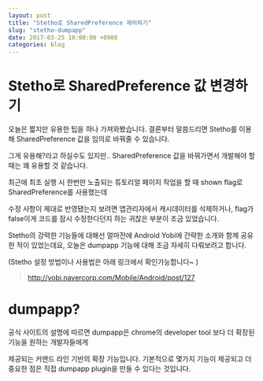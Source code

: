 ```yaml
---
layout: post
title: "Stetho로 SharedPreference 제어하기"
slug: "stetho-dumpapp"
date: 2017-03-25 10:00:00 +0900
categories: blog
---
```

# Stetho로 SharedPreference 값 변경하기

오늘은 짧지만 유용한 팁을 하나 가져와봤습니다. 결론부터 말씀드리면 Stetho를 이용해 SharedPreference 값을 임의로 바꿔줄 수 있습니다.

그게 유용해?라고 하실수도 있지만.. SharedPreference 값을 바꿔가면서 개발해야 할 때는 꽤 유용할 것 같습니다.

최근에 최초 실행 시 한번만 노출되는 튜토리얼 페이지 작업을 할 때 shown flag로 SharedPreference를 사용했는데

수정 사항이 제대로 반영됐는지 보려면 앱관리자에서 캐시데이터를 삭제하거나, flag가 false이게 코드를 잠시 수정한다던지 하는 귀찮은 부분이 조금 있었습니다.

Stetho의 강력한 기능들에 대해선 얼마전에 Android Yobi에 간략한 소개와 함께 공유한 적이 있었는데요, 오늘은 dumpapp 기능에 대해 조금 자세히 다뤄보려고 합니다.

(Stetho 설정 방법이나 사용법은 아래 링크에서 확인가능합니다~ )

> http://yobi.navercorp.com/Mobile/Android/post/127

# dumpapp?

공식 사이트의 설명에 따르면 dumpapp은 chrome의 developer tool 보다 더 확장된 기능을 원하는 개발자들에게 

제공되는 커맨드 라인 기반의 확장 기능입니다. 기본적으로 몇가지 기능이 제공되고 더 중요한 점은 직접 dumpapp plugin을 만들 수 있다는 것입니다.

